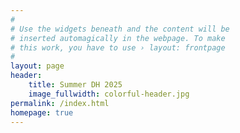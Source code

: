 ```yaml
---
#
# Use the widgets beneath and the content will be
# inserted automagically in the webpage. To make
# this work, you have to use › layout: frontpage
#
layout: page
header:
    title: Summer DH 2025
    image_fullwidth: colorful-header.jpg
permalink: /index.html
homepage: true
---
```


